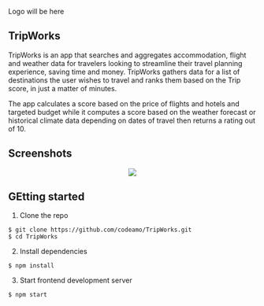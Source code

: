 Logo will be here


## TripWorks

TripWorks is an app that searches and aggregates accommodation, flight and weather data for travelers looking to streamline their travel planning experience, saving time and money. TripWorks gathers data for a list of destinations the user wishes to travel and ranks them based on the Trip score, in just a matter of minutes.

The app calculates a score based on the price of flights and hotels and targeted budget while it computes a score based on the weather forecast or historical climate data depending on dates of travel then returns a rating out of 10. 

## Screenshots

<p align="center">
  <img src="https://i.ibb.co/4RsbBpH/group2-333.png" />
</p>

## GEtting started 

1. Clone the repo

```
$ git clone https://github.com/codeamo/TripWorks.git
$ cd TripWorks
```

2. Install dependencies
```
$ npm install
```

3. Start frontend development server
```
$ npm start
```




